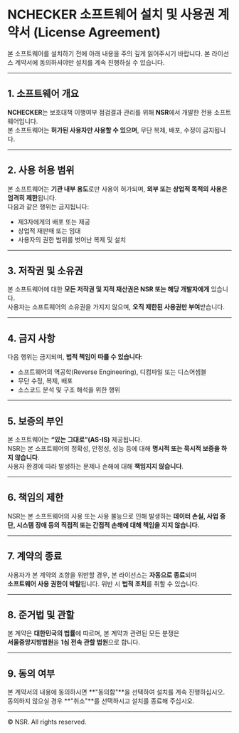 # NCHECKER 소프트웨어 설치 및 사용권 계약서 (License Agreement)

본 소프트웨어를 설치하기 전에 아래 내용을 주의 깊게 읽어주시기 바랍니다. 본 라이선스 계약서에 동의하셔야만 설치를 계속 진행하실 수 있습니다.

---

## 1. 소프트웨어 개요
**NCHECKER**는 보호대책 이행여부 점검결과 관리를 위해 **NSR**에서 개발한 전용 소프트웨어입니다.  
본 소프트웨어는 **허가된 사용자만 사용할 수 있으며**, 무단 복제, 배포, 수정이 금지됩니다.

---

## 2. 사용 허용 범위
본 소프트웨어는 **기관 내부 용도**로만 사용이 허가되며, **외부 또는 상업적 목적의 사용은 엄격히 제한**됩니다.  
다음과 같은 행위는 금지됩니다:

- 제3자에게의 배포 또는 제공  
- 상업적 재판매 또는 임대  
- 사용자의 권한 범위를 벗어난 복제 및 설치  

---

## 3. 저작권 및 소유권
본 소프트웨어에 대한 **모든 저작권 및 지적 재산권은 NSR 또는 해당 개발자에게** 있습니다.  
사용자는 소프트웨어의 소유권을 가지지 않으며, **오직 제한된 사용권만 부여**받습니다.

---

## 4. 금지 사항
다음 행위는 금지되며, **법적 책임이 따를 수 있습니다**:

- 소프트웨어의 역공학(Reverse Engineering), 디컴파일 또는 디스어셈블  
- 무단 수정, 복제, 배포  
- 소스코드 분석 및 구조 해석을 위한 행위  

---

## 5. 보증의 부인
본 소프트웨어는 **“있는 그대로”(AS-IS)** 제공됩니다.  
NSR는 본 소프트웨어의 정확성, 안정성, 성능 등에 대해 **명시적 또는 묵시적 보증을 하지 않습니다**.  
사용자 환경에 따라 발생하는 문제나 손해에 대해 **책임지지 않습니다**.

---

## 6. 책임의 제한
NSR는 본 소프트웨어의 사용 또는 사용 불능으로 인해 발생하는 **데이터 손실, 사업 중단, 시스템 장애 등의 직접적 또는 간접적 손해에 대해 책임을 지지 않습니다.**

---

## 7. 계약의 종료
사용자가 본 계약의 조항을 위반할 경우, 본 라이선스는 **자동으로 종료**되며  
**소프트웨어 사용 권한이 박탈**됩니다. 위반 시 **법적 조치**를 취할 수 있습니다.

---

## 8. 준거법 및 관할
본 계약은 **대한민국의 법률**에 따르며, 본 계약과 관련된 모든 분쟁은  
**서울중앙지방법원**을 **1심 전속 관할 법원**으로 합니다.

---

## 9. 동의 여부
본 계약서의 내용에 동의하시면 **"동의함"**을 선택하여 설치를 계속 진행하십시오.  
동의하지 않으실 경우 **"취소"**를 선택하시고 설치를 종료해 주십시오.

---

© NSR. All rights reserved.

